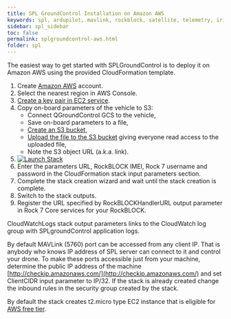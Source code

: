 ```yaml
---
title: SPL GroundControl Installation on Amazon AWS
keywords: spl, ardupilot, mavlink, rockblock, satellite, telemetry, iridium, unmanned vehicle, sbd, amazon, aws
sidebar: spl_sidebar
toc: false
permalink: splgroundcontrol-aws.html
folder: spl
---
```

The easiest way to get started with SPLGroundControl is to deploy it on Amazon AWS using the provided CloudFormation template.

1. Create [Amazon AWS](https://aws.amazon.com/) account.
2. Select the nearest region in AWS Console.
3. [Create a key pair in EC2 service](http://docs.aws.amazon.com/AWSEC2/latest/UserGuide/ec2-key-pairs.html#having-ec2-create-your-key-pair).
4. Copy on-board parameters of the vehicle to S3:
   * Connect QGroundControl GCS to the vehicle, 
   * Save on-board parameters to a file, 
   * [Create an S3 bucket](http://docs.aws.amazon.com/AmazonS3/latest/gsg/CreatingABucket.html),
   * [Upload the file to the S3 bucket](http://docs.aws.amazon.com/AmazonS3/latest/gsg/PuttingAnObjectInABucket.html) giving everyone read access to the uploaded file, 
   * Note the S3 object URL (a.k.a. link).  
5. [![Launch Stack](https://s3.amazonaws.com/cloudformation-examples/cloudformation-launch-stack.png)]( https://console.aws.amazon.com/cloudformation/home?#/stacks/new?stackName=spl&templateURL=https://s3-us-west-2.amazonaws.com/envirover/spl/spl.template)
6. Enter the parameters URL, RockBLOCK IMEI, Rock 7 username and password in the CloudFormation stack input parameters section.
7. Complete the stack creation wizard and wait until the stack creation is complete.
8. Switch to the stack outputs.
9. Register the URL specified by RockBLOCKHandlerURL output parameter in Rock 7 Core services for your RockBLOCK.

CloudWatchLogs stack output parameters links to the CloudWatch log group with SPLgroundControl application logs. 

By default MAVLink (5760) port can be accessed from any client IP. That is anybody who knows IP address of SPL server can connect to it and control your drone. To make these ports accessible just from your machine, determine the public IP address of the machine [http://checkip.amazonaws.com/](http://checkip.amazonaws.com/) and set ClientCIDR input parameter to IP/32. If the stack is already created change the inbound rules in the security group created by the stack.

By default the stack creates t2.micro type EC2 instance that is eligible for [AWS free tier](https://aws.amazon.com/s/dm/optimization/server-side-test/free-tier/free_np/).  


